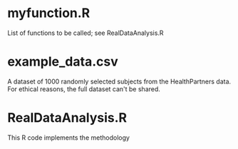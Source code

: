# myfunction.R 
List of functions to be called; see RealDataAnalysis.R  

# example_data.csv
A dataset of 1000 randomly selected subjects from the HealthPartners data. For ethical reasons, the full dataset can't be shared.

# RealDataAnalysis.R
This R code implements the methodology
